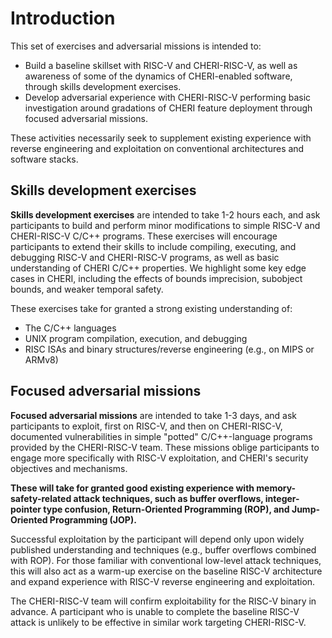 # Introduction

This set of exercises and adversarial missions is intended to:

- Build a baseline skillset with RISC-V and CHERI-RISC-V, as well as awareness of some of the dynamics of CHERI-enabled software, through skills development exercises.
- Develop adversarial experience with CHERI-RISC-V performing basic investigation around gradations of CHERI feature deployment through focused adversarial missions.

These activities necessarily seek to supplement existing experience
with reverse engineering and exploitation on conventional architectures
and software stacks.

## Skills development exercises

**Skills development exercises** are intended to take 1-2 hours each,
and ask participants to build and perform minor modifications to simple
RISC-V and CHERI-RISC-V C/C++ programs. These exercises will encourage
participants to extend their skills to include compiling, executing,
and debugging RISC-V and CHERI-RISC-V programs, as well as basic
understanding of CHERI C/C++ properties. We highlight some key edge
cases in CHERI, including the effects of bounds imprecision, subobject
bounds, and weaker temporal safety.

These exercises take for granted a strong existing understanding of:
- The C/C++ languages
- UNIX program compilation, execution, and debugging
- RISC ISAs and binary structures/reverse engineering (e.g., on MIPS or ARMv8)

## Focused adversarial missions
**Focused adversarial missions** are intended to take
1-3 days, and ask participants to exploit, first on RISC-V, and
then on CHERI-RISC-V, documented vulnerabilities in simple "potted"
C/C++-language programs provided by the CHERI-RISC-V team. These
missions oblige participants to engage more specifically with RISC-V
exploitation, and CHERI's security objectives and mechanisms.

**These will take for granted good existing experience with
memory-safety-related attack techniques, such as buffer overflows,
integer-pointer type confusion, Return-Oriented Programming (ROP), and
Jump-Oriented Programming (JOP).**

Successful exploitation by the participant will depend only upon
widely published understanding and techniques (e.g., buffer overflows
combined with ROP). For those familiar with conventional low-level
attack techniques, this will also act as a warm-up exercise on the
baseline RISC-V architecture and expand experience with RISC-V reverse
engineering and exploitation.

The CHERI-RISC-V team will confirm exploitability for the RISC-V binary
in advance. A participant who is unable to complete the baseline
RISC-V attack is unlikely to be effective in similar work targeting
CHERI-RISC-V.
